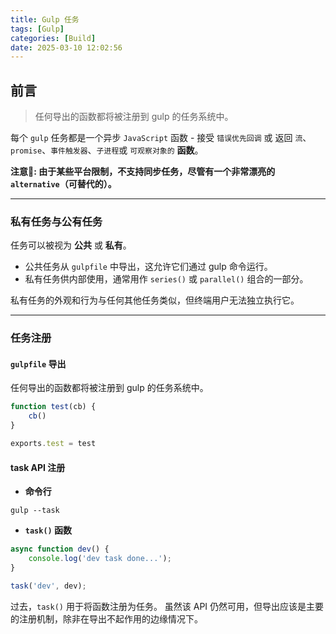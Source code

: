 ```yaml
---
title: Gulp 任务
tags: [Gulp]
categories: [Build]
date: 2025-03-10 12:02:56
---
```


## 前言

> 任何导出的函数都将被注册到 gulp 的任务系统中。

每个 `gulp` 任务都是一个异步 `JavaScript` 函数 - 接受 `错误优先回调` 或
返回 `流`、`promise`、`事件触发器`、`子进程`或 `可观察对象的` **函数**。

**注意📢:
由于某些平台限制，不支持同步任务，尽管有一个非常漂亮的 `alternative`（可替代的）。**

---

### 私有任务与公有任务

任务可以被视为 **公共** 或 **私有**。

- 公共任务从 `gulpfile` 中导出，这允许它们通过 gulp 命令运行。
- 私有任务供内部使用，通常用作 `series()` 或 `parallel()` 组合的一部分。

私有任务的外观和行为与任何其他任务类似，但终端用户无法独立执行它。

---

### 任务注册

#### `gulpfile` 导出

任何导出的函数都将被注册到 gulp 的任务系统中。

```javascript
function test(cb) {
    cb()
}

exports.test = test
```

#### task API 注册

- **命令行**

```shell
gulp --task
```

- **`task()` 函数**

```javascript
async function dev() {
    console.log('dev task done...');
}

task('dev', dev);
```

过去，`task()` 用于将函数注册为任务。
虽然该 API 仍然可用，但导出应该是主要的注册机制，除非在导出不起作用的边缘情况下。
